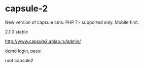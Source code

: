 # capsule-2
New version of capsule cms. PHP 7+ supported only. Mobile first.

2.1.0 stable

http://www.capsule2.aplab.ru/admin/

demo login, pass:

root capsule2

